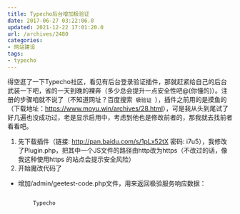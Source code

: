 ```yaml
---
title: Typecho后台增加极验证
date: 2017-06-27 03:22:06.0
updated: 2021-12-22 17:01:20.0
url: /archives/2480
categories: 
- 网站建设
tags: 
- typecho
---
```


<p>得空逛了一下Typecho社区，看见有后台登录验证插件，那就赶紧给自己的后台武装一下吧，省的一天到晚的裸奔（多少总会提升一点安全性吧@(你懂的)）。注册的步骤咱就不说了（不知道网址？百度搜索<code> 极验证 </code>），插件之前用的是摸鱼的（下载地址：<a href="https://www.moyu.win/archives/28.html">https://www.moyu.win/archives/28.html</a>），可是我从头到尾试了好几遍也没成功过，老是显示启用中，考虑到他也是修改前者的，那我就去找前者看看吧。</p><ol><li>先下载插件（链接: <a href="http://pan.baidu.com/s/1pLx52tX">http://pan.baidu.com/s/1pLx52tX</a> 密码: i7u5），我修改了Plugin.php，把其中一个JS文件的路径由http改为https（不改过的话，像我这种使用https 的站点会提示安全风险）</li><li>开始魔改代码了</li></ol><ul><li>增加/admin/geetest-code.php文件，用来返回极验服务响应数据：</li></ul><pre><code class="lang-php">
        Typecho</code></pre>